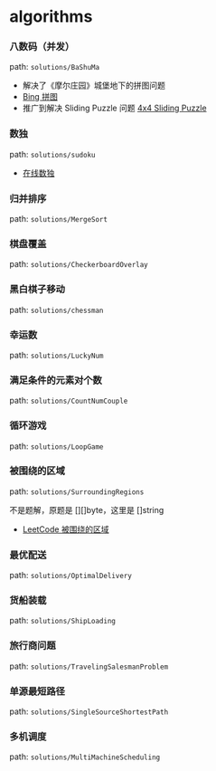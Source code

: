 # algorithms

### 八数码（并发）

path: `solutions/BaShuMa`

- 解决了《摩尔庄园》城堡地下的拼图问题
- [Bing 拼图](https://cn.bing.com/spotlight/imagepuzzle)
- 推广到解决 Sliding Puzzle 问题 [4x4 Sliding Puzzle](https://slidingtiles.com/en/puzzle/play/art/25366-4x4-puzzle#4x4)

### 数独

path: `solutions/sudoku`

- [在线数独](https://sudoku.com/)

### 归并排序

path: `solutions/MergeSort`

### 棋盘覆盖

path: `solutions/CheckerboardOverlay`

### 黑白棋子移动

path: `solutions/chessman`

### 幸运数

path: `solutions/LuckyNum`

### 满足条件的元素对个数

path: `solutions/CountNumCouple`

### 循环游戏

path: `solutions/LoopGame`

### 被围绕的区域

path: `solutions/SurroundingRegions`

不是题解，原题是 [][]byte，这里是 []string

- [LeetCode 被围绕的区域](https://leetcode.cn/problems/surrounded-regions/)

### 最优配送

path: `solutions/OptimalDelivery`

### 货船装载

path: `solutions/ShipLoading`

### 旅行商问题

path: `solutions/TravelingSalesmanProblem`

### 单源最短路径

path: `solutions/SingleSourceShortestPath`

### 多机调度

path: `solutions/MultiMachineScheduling`

